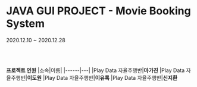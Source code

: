 # JAVA GUI PROJECT - Movie Booking System
2020.12.10 ~ 2020.12.28

</br>
</br>

**프로젝트 인원**
|소속|이름|
|------|---|
|Play Data 자율주행반|**마가진**
|Play Data 자율주행반|**이도원**
|Play Data 자율주행반|**이유록**
|Play Data 자율주행반|**신지환**

</br>
</br>
